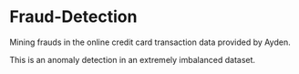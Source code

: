 # Fraud-Detection
Mining frauds in the online credit card transaction data provided by Ayden.<br>

This is an anomaly detection in an extremely imbalanced dataset.
